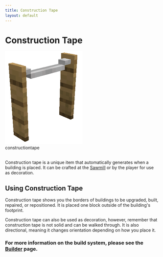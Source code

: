 ```yaml
---
title: Construction Tape
layout: default
---
```

# Construction Tape

<div class="infobox box text-center">
    <img src="../../assets/images/items/constructiontape.png" alt="Construction Tape"/><br>
    <recipe>constructiontape</recipe>
</div>
<br>

Construction tape is a unique item that automatically generates when a building is placed. It can be crafted at the [Sawmill](../../source/buildings/sawmill) or by the player for use as decoration.
<br>

## Using Construction Tape

Construction tape shows you the borders of buildings to be upgraded, built, repaired, or repositioned. It is placed one block outside of the building's footprint.

Construction tape can also be used as decoration, however, remember that construction tape is not solid and can be walked through. It is also directional, meaning it changes orientation depending on how you place it.

### For more information on the build system, please see the [Builder](../../source/workers/builder) page.

